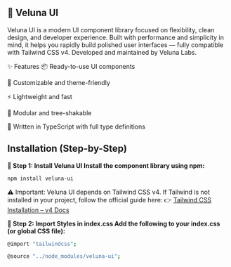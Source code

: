 
🌟 **Veluna UI**
-
Veluna UI is a modern UI component library focused on flexibility, clean design, and developer experience. Built with performance and simplicity in mind, it helps you rapidly build polished user interfaces — fully compatible with Tailwind CSS v4.
Developed and maintained by Veluna Labs.

✨ Features
📦 Ready-to-use UI components

🎨 Customizable and theme-friendly

⚡ Lightweight and fast

🧩 Modular and tree-shakable

📘 Written in TypeScript with full type definitions

Installation (Step-by-Step)
-
**🔹 Step 1: Install Veluna UI
Install the component library using npm:**

```bash
npm install veluna-ui
```
⚠️ Important: Veluna UI depends on Tailwind CSS v4.
If Tailwind is not installed in your project, follow the official guide here:
👉 [Tailwind CSS Installation – v4 Docs](https://tailwindcss.com/docs/installation)

**🔹 Step 2: Import Styles in index.css
Add the following to your index.css (or global CSS file):**

```bash
@import "tailwindcss";

@source "../node_modules/veluna-ui";
```